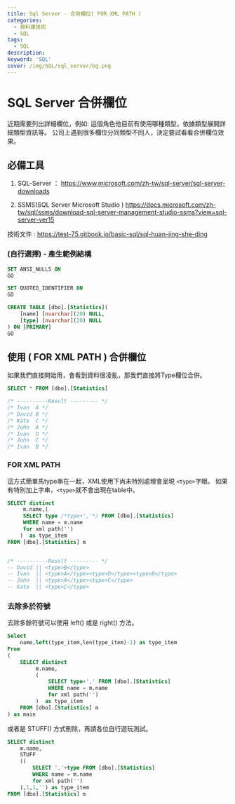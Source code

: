```yaml
---
title: Sql Server - 合併欄位( FOR XML PATH )
categories:
  - 資料庫技術
  - SQL
tags: 
  - SQL
description:
keyword: 'SQL'
cover: /img/SQL/sql_server/bg.png
---
```


# SQL Server 合併欄位
近期需要列出詳細欄位，例如: 這個角色他目前有使用哪種類型，依據類型展開詳細類型資訊等。
公司上遇到很多欄位分同類型不同人，決定要試看看合併欄位效果。

## 必備工具
1. SQL-Server ：
https://www.microsoft.com/zh-tw/sql-server/sql-server-downloads

2. SSMS(SQL Server Microsoft Studio )
https://docs.microsoft.com/zh-tw/sql/ssms/download-sql-server-management-studio-ssms?view=sql-server-ver15

技術文件 : https://test-75.gitbook.io/basic-sql/sql-huan-jing-she-ding

### (自行選擇) - 產生範例結構
```SQL
SET ANSI_NULLS ON
GO

SET QUOTED_IDENTIFIER ON
GO

CREATE TABLE [dbo].[Statistics](
	[name] [nvarchar](20) NULL,
	[type] [nvarchar](20) NULL
) ON [PRIMARY]
GO
```

##  使用 ( FOR XML PATH ) 合併欄位
如果我們直接開始用，會看到資料很凌亂，那我們直接將Type欄位合併。
```SQL
SELECT * FROM [dbo].[Statistics]

/* ----------Result --------- */
/* Ivan	 A */
/* David B */
/* Kate	 C */
/* John	 A */
/* Ivan	 D */
/* John	 C */
/* Ivan	 B */
```

### FOR XML PATH 
這方式簡單馬type串在一起，XML使用下尚未特別處理會呈現 ```<type>```字眼。
如果有特別加上字串，```<type>```就不會出現在table中。
```SQL
SELECT distinct 
	 m.name,(
	 SELECT type /*type+','*/ FROM [dbo].[Statistics]
	 WHERE name = m.name
	 for xml path('')
	)  as type_item
FROM [dbo].[Statistics] m


/* ----------Result --------- */
-- David || <type>B</type>
-- Ivan	 || <type>A</type><type>D</type><type>B</type>
-- John  || <type>A</type><type>C</type>
-- Kate	 || <type>C</type>
```

### 去除多於符號
去除多餘符號可以使用 left() 或是 right() 方法。

```SQL
Select 
	name,left(type_item,len(type_item)-1) as type_item
From
(
	SELECT distinct 
		 m.name,
		 (
			 SELECT type+',' FROM [dbo].[Statistics]
			 WHERE name = m.name
			 for xml path('')
		 )  as type_item
	FROM [dbo].[Statistics] m
) as main

```

或者是 STUFF() 方式刪除，再請各位自行遊玩測試。

```SQL
SELECT distinct 
    m.name,
    STUFF
    ((
        SELECT ','+type FROM [dbo].[Statistics]
        WHERE name = m.name
        for xml path('')
    ),1,1,'') as type_item 
FROM [dbo].[Statistics] m

```
